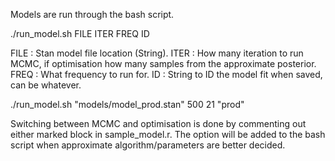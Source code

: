 Models are run through the bash script.

./run_model.sh FILE ITER FREQ ID

FILE : Stan model file location (String).
ITER : How many iteration to run MCMC, if optimisation how many samples from the approximate posterior.
FREQ : What frequency to run for.
ID   : String to ID the model fit when saved, can be whatever.

./run_model.sh "models/model_prod.stan" 500 21 "prod"

Switching between MCMC and optimisation is done by commenting out either marked block in sample_model.r. The option will be added to
the bash script when approximate algorithm/parameters are better decided.
